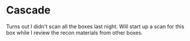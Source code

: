 # Cascade
Turns out I didn't scan all the boxes last night. Will start up a scan for this box while I review the recon materials from other boxes.

